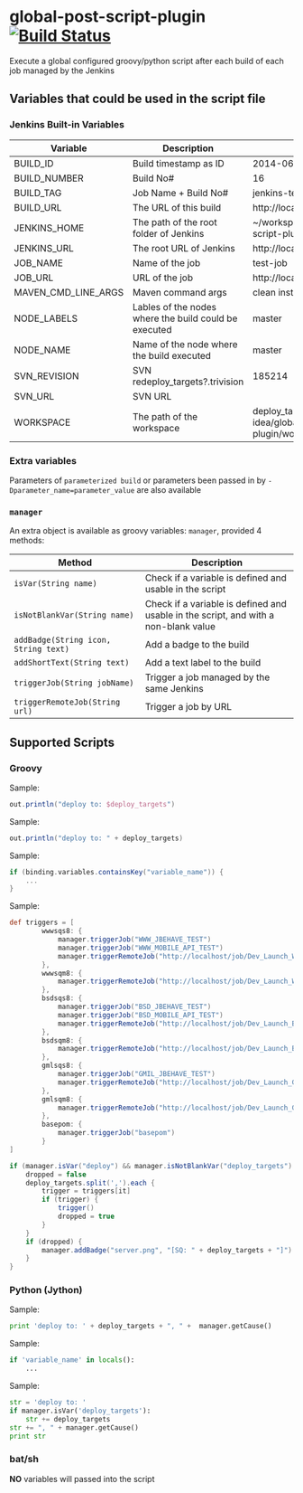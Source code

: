 # global-post-script-plugin [![Build Status](https://jenkins.ci.cloudbees.com/buildStatus/icon?job=plugins/global-post-script-plugin)](https://jenkins.ci.cloudbees.com/job/plugins/job/global-post-script-plugin/)
Execute a global configured groovy/python script after each build of each job managed by the Jenkins

## Variables that could be used in the script file
### Jenkins Built-in Variables
| Variable | Description | Sample Data |
| -------- | ----------- | ------ |
| BUILD_ID | Build timestamp as ID | 2014-06-26_07-16-51 |
| BUILD_NUMBER | Build No# | 16 |
| BUILD_TAG | Job Name + Build No# | jenkins-test-job-16 |
| BUILD_URL | The URL of this build | http://localhost:8080/job/test-job/16/ |
| JENKINS_HOME | The path of the root folder of Jenkins | ~/workspace-idea/global-post-script-plugin/./work |
| JENKINS_URL | The root URL of Jenkins | http://localhost:8080/ |
| JOB_NAME | Name of the job | test-job |
| JOB_URL | URL of the job | http://localhost:8080/job/test-job/ |
| MAVEN_CMD_LINE_ARGS | Maven command args | clean install |
| NODE_LABELS | Lables of the nodes where the build could be executed | master |
| NODE_NAME | Name of the node where the build executed | master |
| SVN_REVISION | SVN redeploy_targets?.trivision | 185214 |
| SVN_URL | SVN URL |  |
| WORKSPACE | The path of the workspace | deploy_targets?.tri~/workspace-idea/global-post-script-plugin/work/workspace/LOGANALYZE |

### Extra variables
Parameters of `parameterized build` or parameters been passed in by `-Dparameter_name=parameter_value` are also available

### `manager`
An extra object is available as groovy variables: `manager`, provided 4 methods:

| Method | Description |
| -------- | ----------- |
| `isVar(String name)` | Check if a variable is defined and usable in the script |
| `isNotBlankVar(String name)` | Check if a variable is defined and usable in the script, and with a non-blank value |
| `addBadge(String icon, String text)` | Add a badge to the build |
| `addShortText(String text)` | Add a text label to the build |
| `triggerJob(String jobName)` | Trigger a job managed by the same Jenkins |
| `triggerRemoteJob(String url)` | Trigger a job by URL |

## Supported Scripts
### Groovy
Sample:
```groovy
out.println("deploy to: $deploy_targets")
```

Sample:
```groovy
out.println("deploy to: " + deploy_targets)
```

Sample:
```groovy
if (binding.variables.containsKey("variable_name")) {
    ...
}
```

Sample:
```groovy
def triggers = [
        wwwsqs8: {
            manager.triggerJob("WWW_JBEHAVE_TEST")
            manager.triggerJob("WWW_MOBILE_API_TEST")
            manager.triggerRemoteJob("http://localhost/job/Dev_Launch_WWW_SQS_REGRESSION/build?token=88e4b5fd1d28949710a9c4924775ce40&delay=1800sec")
        },
        wwwsqm8: {
            manager.triggerRemoteJob("http://localhost/job/Dev_Launch_WWW_SQM_REGRESSION/build?token=88e4b5fd1d28949710a9c4924775ce40&delay=1800sec")
        },
        bsdsqs8: {
            manager.triggerJob("BSD_JBEHAVE_TEST")
            manager.triggerJob("BSD_MOBILE_API_TEST")
            manager.triggerRemoteJob("http://localhost/job/Dev_Launch_BSD_SQS_REGRESSION/build?token=88e4b5fd1d28949710a9c4924775ce40&delay=1800sec")
        },
        bsdsqm8: {
            manager.triggerRemoteJob("http://localhost/job/Dev_Launch_BSD_SQM_REGRESSION/build?token=88e4b5fd1d28949710a9c4924775ce40&delay=1800sec")
        },
        gmlsqs8: {
            manager.triggerJob("GMIL_JBEHAVE_TEST")
            manager.triggerRemoteJob("http://localhost/job/Dev_Launch_GMIL_SQS_REGRESSION/build?token=88e4b5fd1d28949710a9c4924775ce40&delay=1800sec")
        },
        gmlsqm8: {
            manager.triggerRemoteJob("http://localhost/job/Dev_Launch_GMIL_SQM_REGRESSION/build?token=88e4b5fd1d28949710a9c4924775ce40&delay=1800sec")
        },
        basepom: {
            manager.triggerJob("basepom")
        }
]

if (manager.isVar("deploy") && manager.isNotBlankVar("deploy_targets") && "true" == deploy) {
    dropped = false
    deploy_targets.split(',').each {
        trigger = triggers[it]
        if (trigger) {
            trigger()
            dropped = true
        }
    }
    if (dropped) {
        manager.addBadge("server.png", "[SQ: " + deploy_targets + "]")
    }
}
```

### Python (Jython)
Sample:
```python
print 'deploy to: ' + deploy_targets + ", " +  manager.getCause()
```

Sample:
```python
if 'variable_name' in locals():
    ...
```

Sample:
```python
str = 'deploy to: '
if manager.isVar('deploy_targets'):
    str += deploy_targets
str += ", " + manager.getCause()
print str
```

### bat/sh
**NO** variables will passed into the script